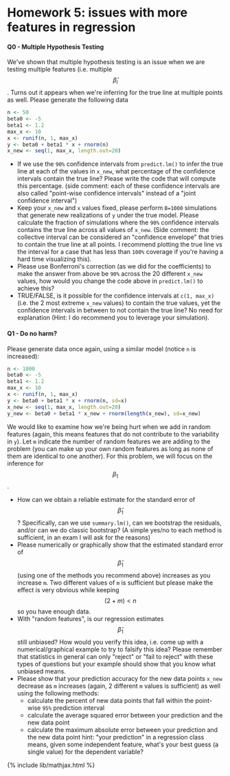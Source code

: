 # Homework 5: issues with more features in regression

#### Q0 - Multiple Hypothesis Testing
We've shown that multiple hypothesis testing is an issue when we are testing multiple features (i.e. multiple $$\hat{\beta}_i$$.
Turns out it appears when we're inferring for the true line at multiple points as well. Please generate the following data

```r
n <- 50
beta0 <- -5
beta1 <- 1.2
max_x <- 10
x <- runif(n, 1, max_x)
y <- beta0 + beta1 * x + rnorm(n)
x_new <- seq(1, max_x, length.out=20)
```

- If we use the `90%` confidence intervals from `predict.lm()` to infer the true line at each of the values in `x_new`, what percentage of the confidence intervals contain the true line? Please write the code that will compute this percentage. (side comment: each of these confidence intervals are also called "point-wise confidence intervals" instead of a "joint confidence interval")
- Keep your `x_new` and `x` values fixed, please perform `B=1000` simulations that generate new realizations of `y` under the true model.  Please calculate the fraction of simulations where the `90%` confidence intervals contains the true line across all values of `x_new`.  (Side comment: the collective interval can be considered an "confidence envelope" that tries to contain the true line at all points. I recommend plotting the true line vs the interval for a case that has less than `100%` coverage if you're having a hard time visualizing this). 
- Please use Bonferroni's correction (as we did for the coefficients) to make the answer from above be `90%` across the 20 different `x_new` values, how would you change the code above in `predict.lm()` to achieve this?
- TRUE/FALSE, is it possible for the confidence intervals at `c(1, max_x)` (i.e. the 2 most extreme `x_new` values) to contain the true values, yet the confidence intervals in between to not contain the true line? No need for explanation (Hint: I do recommend you to leverage your simulation).

#### Q1 - Do no harm?
Please generate data once again, using a similar model (notice `n` is increased):

```r
n <- 1000
beta0 <- -5
beta1 <- 1.2
max_x <- 10
x <- runif(n, 1, max_x)
y <- beta0 + beta1 * x + rnorm(n, sd=x)
x_new <- seq(1, max_x, length.out=20)
y_new <- beta0 + beta1 * x_new + rnorm(length(x_new), sd=x_new)
```

We would like to examine how we're being hurt when we add in random features (again, this means features that do not contribute to the variability in `y`). 
Let `m` indicate the number of random features we are adding to the problem (you can make up your own random features as long as none of them are identical to one another). For this problem, we will focus on the inference for $$\beta_1$$.
- How can we obtain a reliable estimate for the standard error of $$\hat{\beta}_1$$? Specifically, can we use `summary.lm()`, can we bootstrap the residuals, and/or can we do classic bootstrap? (A simple yes/no to each method is sufficient, in an exam I will ask for the reasons)
- Please numerically or graphically show that the estimated standard error of $$\hat{\beta}_1$$ (using one of the methods you recommend above) increases as you increase `m`.  Two different values of `m` is sufficient but please make the effect is very obvious while keeping $$(2 + m) < n$$ so you have enough data.
- With "random features", is our regression estimates $$\hat{\beta}_1$$ still unbiased? How would you verify this idea, i.e. come up with a numerical/graphical example to try to falsify this idea? Please remember that statistics in general can only "reject" or "fail to reject" with these types of questions but your example should show that you know what unbiased means. 
- Please show that your prediction accuracy for the new data points `x_new` decrease as `m` increases (again, 2 different `m` values is sufficient) as well using the following methods:
  - calculate the percent of new data points that fall within the point-wise `95%` prediction interval
  - calculate the average squared error between your prediction and the new data point
  - calculate the maximum absolute error between your prediction and the new data point
  hint: "your prediction" in a regression class means, given some independent feature, what's your best guess (a single value) for the dependent variable?

{% include lib/mathjax.html %}
